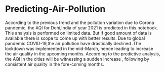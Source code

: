 # Predicting-Air-Pollution

According to the previous trend and the pollution variation due to Corona pandemic, the AQI for Dehi,India of year 2021 is predicted in this notebook.
This analysis is performed on limited data. But if good amount of data is available there is scope to come up with better results. 
Due to global pandemic COVID-19,the air pollution have drastically declined .The lockdown was implemented in the mid-March, hence leading to increase the air quality in the upcoming months. 
According to the predictive analysis, the AQI in the cities will be witnessing a sudden increase , following by consistent air quality in the fore-coming months.
